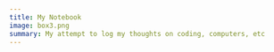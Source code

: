 ```yaml
---
title: My Notebook
image: box3.png
summary: My attempt to log my thoughts on coding, computers, etc
---
```


